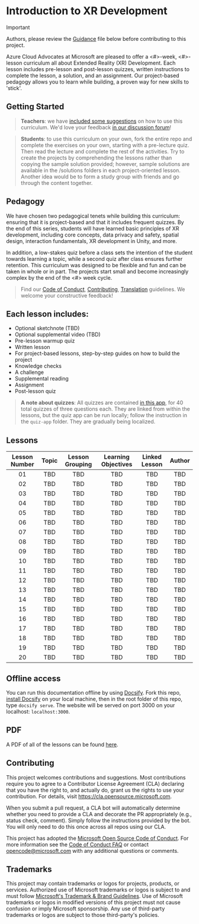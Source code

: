# Introduction to XR Development

> [!IMPORTANT]
> Authors, please review the [Guidance](Guidance.md) file below before contributing to this project.

Azure Cloud Advocates at Microsoft are pleased to offer a <#>-week, <#>-lesson curriculum all about Extended Reality (XR) Development. Each lesson includes pre-lesson and post-lesson quizzes, written instructions to complete the lesson, a solution, and an assignment. Our project-based pedagogy allows you to learn while building, a proven way for new skills to 'stick'.

## Getting Started

> **Teachers**: we have [included some suggestions](<LINK>) on how to use this curriculum.  We'd love your feedback [in our discussion forum](<LINK>)!

> **Students**: to use this curriculum on your own, fork the entire repo and complete the exercises on your own, starting with a pre-lecture quiz.  Then read the lecture and complete the rest of the activities. Try to create the projects by comprehending the lessons rather than copying the sample solution provided; however, sample solutions are available in the /solutions folders in each project-oriented lesson. Another idea would be to form a study group with friends and go through the content together.

## Pedagogy

We have chosen two pedagogical tenets while building this curriculum: ensuring that it is project-based and that it includes frequent quizzes. By the end of this series, students will have learned basic principles of XR development, including core concepts, data privacy and safety, spatial design, interaction fundamentals, XR development in Unity, and more.

In addition, a low-stakes quiz before a class sets the intention of the student towards learning a topic, while a second quiz after class ensures further retention. This curriculum was designed to be flexible and fun and can be taken in whole or in part. The projects start small and become increasingly complex by the end of the <#> week cycle.

> Find our [Code of Conduct](CODE_OF_CONDUCT.md), [Contributing](CONTRIBUTING.md),  [Translation](TRANSLATIONS.md) guidelines. We welcome your constructive feedback!

## Each lesson includes:

- Optional sketchnote (TBD)
- Optional supplemental video (TBD)
- Pre-lesson warmup quiz
- Written lesson
- For project-based lessons, step-by-step guides on how to build the project
- Knowledge checks
- A challenge
- Supplemental reading
- Assignment
- Post-lesson quiz

> **A note about quizzes**: All quizzes are contained [in this app](<LINK>), for 40 total quizzes of three questions each. They are linked from within the lessons, but the quiz app can be run locally; follow the instruction in the `quiz-app` folder. They are gradually being localized.

## Lessons

| Lesson Number | Topic | Lesson Grouping | Learning Objectives | Linked Lesson | Author |
| :-----------: | :----------------------------------------: | :--------------------------------------------------: | :-----------------------------------------------------------------------------------------------------------------------------------------------------------------------: | :---------------------------------------------------------------------: | :----: |
| 01 | TBD | TBD | TBD | TBD | TBD|
| 02 | TBD | TBD | TBD | TBD | TBD|
| 03 | TBD | TBD | TBD | TBD | TBD|
| 04 | TBD | TBD | TBD | TBD | TBD|
| 05 | TBD | TBD | TBD | TBD | TBD|
| 06 | TBD | TBD | TBD | TBD | TBD|
| 07 | TBD | TBD | TBD | TBD | TBD|
| 08 | TBD | TBD | TBD | TBD | TBD|
| 09 | TBD | TBD | TBD | TBD | TBD|
| 10 | TBD | TBD | TBD | TBD | TBD|
| 11 | TBD | TBD | TBD | TBD | TBD|
| 12 | TBD | TBD | TBD | TBD | TBD|
| 13 | TBD | TBD | TBD | TBD | TBD|
| 14 | TBD | TBD | TBD | TBD | TBD|
| 15 | TBD | TBD | TBD | TBD | TBD|
| 16 | TBD | TBD | TBD | TBD | TBD|
| 17 | TBD | TBD | TBD | TBD | TBD|
| 18 | TBD | TBD | TBD | TBD | TBD|
| 19 | TBD | TBD | TBD | TBD | TBD|
| 20 | TBD | TBD | TBD | TBD | TBD|
## Offline access

You can run this documentation offline by using [Docsify](https://docsify.js.org/#/). Fork this repo, [install Docsify](https://docsify.js.org/#/quickstart) on your local machine,  then in the root folder of this repo, type `docsify serve`. The website will be served on port 3000 on your localhost: `localhost:3000`.

## PDF

A PDF of all of the lessons can be found [here](<LINK>).

## Contributing

This project welcomes contributions and suggestions.  Most contributions require you to agree to a
Contributor License Agreement (CLA) declaring that you have the right to, and actually do, grant us
the rights to use your contribution. For details, visit https://cla.opensource.microsoft.com.

When you submit a pull request, a CLA bot will automatically determine whether you need to provide
a CLA and decorate the PR appropriately (e.g., status check, comment). Simply follow the instructions
provided by the bot. You will only need to do this once across all repos using our CLA.

This project has adopted the [Microsoft Open Source Code of Conduct](https://opensource.microsoft.com/codeofconduct/).
For more information see the [Code of Conduct FAQ](https://opensource.microsoft.com/codeofconduct/faq/) or
contact [opencode@microsoft.com](mailto:opencode@microsoft.com) with any additional questions or comments.

## Trademarks

This project may contain trademarks or logos for projects, products, or services. Authorized use of Microsoft 
trademarks or logos is subject to and must follow 
[Microsoft's Trademark & Brand Guidelines](https://www.microsoft.com/en-us/legal/intellectualproperty/trademarks/usage/general).
Use of Microsoft trademarks or logos in modified versions of this project must not cause confusion or imply Microsoft sponsorship.
Any use of third-party trademarks or logos are subject to those third-party's policies.
